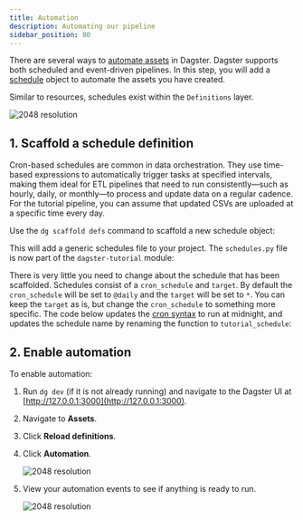 ```yaml
---
title: Automation
description: Automating our pipeline
sidebar_position: 80
---
```


There are several ways to [automate assets](/guides/automate) in Dagster. Dagster supports both scheduled and event-driven pipelines. In this step, you will add a [schedule](/guides/automate/schedules) object to automate the assets you have created.

Similar to resources, schedules exist within the `Definitions` layer.

![2048 resolution](/images/tutorial/dagster-tutorial/overviews/schedules.png)

## 1. Scaffold a schedule definition

Cron-based schedules are common in data orchestration. They use time-based expressions to automatically trigger tasks at specified intervals, making them ideal for ETL pipelines that need to run consistently—such as hourly, daily, or monthly—to process and update data on a regular cadence. For the tutorial pipeline, you can assume that updated CSVs are uploaded at a specific time every day.

Use the `dg scaffold defs` command to scaffold a new schedule object:

<CliInvocationExample path="docs_snippets/docs_snippets/guides/tutorials/dagster_tutorial/commands/dg-scaffold-schedules.txt" />

This will add a generic schedules file to your project. The `schedules.py` file is now part of the `dagster-tutorial` module:

<CliInvocationExample path="docs_snippets/docs_snippets/guides/tutorials/dagster_tutorial/tree/schedules.txt" />

There is very little you need to change about the schedule that has been scaffolded. Schedules consist of a `cron_schedule` and `target`. By default the `cron_schedule` will be set to `@daily` and the `target` will be set to `*`. You can keep the `target` as is, but change the `cron_schedule` to something more specific. The code below updates the [cron syntax](https://crontab.guru/) to run at midnight, and updates the schedule name by renaming the function to `tutorial_schedule`:

<CodeExample
  path="docs_snippets/docs_snippets/guides/tutorials/dagster_tutorial/src/dagster_tutorial/defs/schedules.py"
  language="python"
  title="src/dagster_tutorial/defs/schedules.py"
/>

## 2. Enable automation

To enable automation:

1. Run `dg dev` (if it is not already running) and navigate to the Dagster UI at [http://127.0.0.1:3000](http://127.0.0.1:3000).
2. Navigate to **Assets**.
3. Click **Reload definitions**.
4. Click **Automation**.

   ![2048 resolution](/images/tutorial/dagster-tutorial/automation-1.png)

5. View your automation events to see if anything is ready to run.

   ![2048 resolution](/images/tutorial/dagster-tutorial/automation-2.png)
